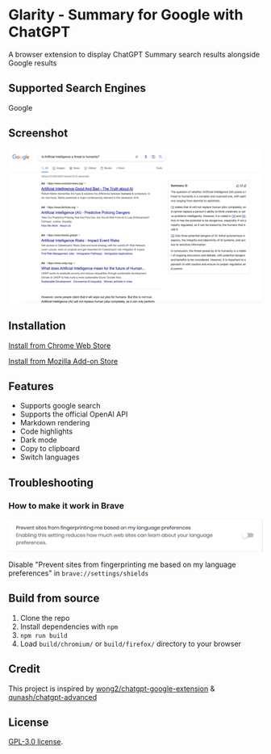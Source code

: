 # Glarity - Summary for Google with ChatGPT

A browser extension to display ChatGPT Summary search results alongside Google results

## Supported Search Engines

Google

## Screenshot

![Screenshot](screenshots/extension.png?raw=true)

## Installation

[Install from Chrome Web Store](https://chrome.google.com/webstore/detail/summary-for-google-with-c/cmnlolelipjlhfkhpohphpedmkfbobjc)

[Install from Mozilla Add-on Store](https://addons.mozilla.org/zh-CN/firefox/addon/glarity/)

## Features

- Supports google search
- Supports the official OpenAI API
- Markdown rendering
- Code highlights
- Dark mode
- Copy to clipboard
- Switch languages

## Troubleshooting

### How to make it work in Brave

![Screenshot](screenshots/brave.png?raw=true)

Disable "Prevent sites from fingerprinting me based on my language preferences" in `brave://settings/shields`

## Build from source

1. Clone the repo
2. Install dependencies with `npm`
3. `npm run build`
4. Load `build/chromium/` or `build/firefox/` directory to your browser

## Credit

This project is inspired by [wong2/chatgpt-google-extension](https://github.com/wong2/chatgpt-google-extension) & [qunash/chatgpt-advanced](https://github.com/qunash/chatgpt-advanced)

## License

[GPL-3.0 license](LICENSE).
